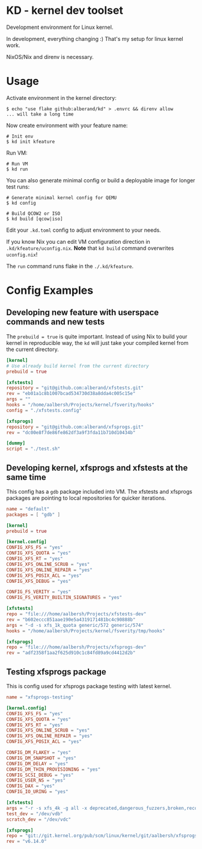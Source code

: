 # KD - kernel dev toolset

Development environment for Linux kernel.

In development, everything changing :) That's my setup for linux kernel work.

NixOS/Nix and direnv is necessary.

# Usage

Activate environment in the kernel directory:

    $ echo "use flake github:alberand/kd" > .envrc && direnv allow
    ... will take a long time

Now create environment with your feature name:

    # Init env
    $ kd init kfeature

Run VM:

    # Run VM
    $ kd run

You can also generate minimal config or build a deployable image for longer test
runs:

    # Generate minimal kernel config for QEMU
    $ kd config

    # Build QCOW2 or ISO
    $ kd build [qcow|iso]

Edit your `.kd.toml` config to adjust environment to your needs.

If you know Nix you can edit VM configuration direction in
`.kd/kfeature/uconfig.nix`. **Note** that `kd build` command overwrites
`uconfig.nix`!

The `run` command runs flake in the `./.kd/kfeature`.

# Config Examples

## Developing new feature with userspace commands and new tests

The `prebuild = true` is quite important. Instead of using Nix to build your
kernel in reproducible way, the `kd` will just take your compiled kernel from
the current directory.

```toml
[kernel]
# Use already build kernel from the current directory
prebuild = true

[xfstests]
repository = "git@github.com:alberand/xfstests.git"
rev = "eb01a1c8b1007bcad534730d38a8dda4c005c15e"
args = ""
hooks = "/home/aalbersh/Projects/kernel/fsverity/hooks"
config = "./xfstests.config"

[xfsprogs]
repository = "git@github.com:alberand/xfsprogs.git"
rev = "dc00e8f7de86fe862df3a9f3fda11b710d10434b"

[dummy]
script = "./test.sh"
```

## Developing kernel, xfsprogs and xfstests at the same time

This config has a `gdb` package included into VM. The xfstests and xfsprogs
packages are pointing to local repositories for quicker iterations.

```toml
name = "default"
packages = [ "gdb" ]

[kernel]
prebuild = true

[kernel.config]
CONFIG_XFS_FS = "yes"
CONFIG_XFS_QUOTA = "yes"
CONFIG_XFS_RT = "yes"
CONFIG_XFS_ONLINE_SCRUB = "yes"
CONFIG_XFS_ONLINE_REPAIR = "yes"
CONFIG_XFS_POSIX_ACL = "yes"
CONFIG_XFS_DEBUG = "yes"

CONFIG_FS_VERITY = "yes"
CONFIG_FS_VERITY_BUILTIN_SIGNATURES = "yes"

[xfstests]
repo = "file:///home/aalbersh/Projects/xfstests-dev"
rev = "b602eccc851aae190e5a4319171481bc4c90888b"
args = "-d -s xfs_1k_quota generic/572 generic/574"
hooks = "/home/aalbersh/Projects/kernel/fsverity/tmp/hooks"

[xfsprogs]
repo = "file:///home/aalbersh/Projects/xfsprogs-dev"
rev = "adf2358f1aa2f625d910c1c84fd89a9cd4412d2b"
```

## Testing xfsprogs package

This is config used for xfsprogs package testing with latest kernel.

```toml
name = "xfsprogs-testing"

[kernel.config]
CONFIG_XFS_FS = "yes"
CONFIG_XFS_QUOTA = "yes"
CONFIG_XFS_RT = "yes"
CONFIG_XFS_ONLINE_SCRUB = "yes"
CONFIG_XFS_ONLINE_REPAIR = "yes"
CONFIG_XFS_POSIX_ACL = "yes"

CONFIG_DM_FLAKEY = "yes"
CONFIG_DM_SNAPSHOT = "yes"
CONFIG_DM_DELAY = "yes"
CONFIG_DM_THIN_PROVISIONING = "yes"
CONFIG_SCSI_DEBUG = "yes"
CONFIG_USER_NS = "yes"
CONFIG_DAX = "yes"
CONFIG_IO_URING = "yes"

[xfstests]
args = "-r -s xfs_4k -g all -x deprecated,dangerous_fuzzers,broken,recoveryloop"
test_dev = "/dev/vdb"
scratch_dev = "/dev/vdc"

[xfsprogs]
repo = "git://git.kernel.org/pub/scm/linux/kernel/git/aalbersh/xfsprogs-dev.git"
rev = "v6.14.0"
```
